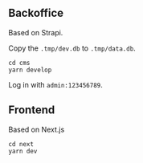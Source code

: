 ## Backoffice

Based on Strapi.

Copy the `.tmp/dev.db` to `.tmp/data.db`.

```
cd cms
yarn develop
```

Log in with `admin:123456789`.

## Frontend

Based on Next.js

```
cd next
yarn dev
```
